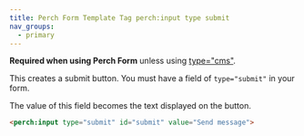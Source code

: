 ```yaml
---
title: Perch Form Template Tag perch:input type submit
nav_groups:
  - primary
---
```


**Required when using Perch Form** unless using [type="cms"](/templates/form/input/cms).

This creates a submit button. You must have a field of `type="submit"` in your form.

The value of this field becomes the text displayed on the button.

```html
<perch:input type="submit" id="submit" value="Send message">
```
